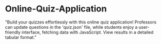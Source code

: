 # Online-Quiz-Application
"Build your quizzes effortlessly with this online quiz application! Professors can update questions in the 'quiz.json' file, while students enjoy a user-friendly interface, fetching data with JavaScript. View results in a detailed tabular format."
